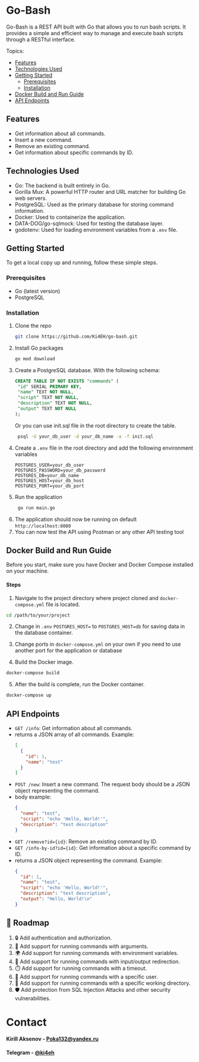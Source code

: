 # Go-Bash

Go-Bash is a REST API built with Go that allows you to run bash scripts. It provides a simple and efficient way to manage and execute bash scripts through a RESTful interface.

Topics:
- [Features](#features)
- [Technologies Used](#technologies-used)
- [Getting Started](#getting-started)
  - [Prerequisites](#prerequisites)
  - [Installation](#installation)
- [Docker Build and Run Guide](#docker-build-and-run-guide)
- [API Endpoints](#api-endpoints)

## Features

- Get information about all commands.
- Insert a new command.
- Remove an existing command.
- Get information about specific commands by ID.

## Technologies Used

- Go: The backend is built entirely in Go.
- Gorilla Mux: A powerful HTTP router and URL matcher for building Go web servers.
- PostgreSQL: Used as the primary database for storing command information.
- Docker: Used to containerize the application.
- DATA-DOG/go-sqlmock: Used for testing the database layer.
- godotenv: Used for loading environment variables from a `.env` file.

## Getting Started

To get a local copy up and running, follow these simple steps.

### Prerequisites

- Go (latest version)
- PostgreSQL

### Installation

1. Clone the repo 
    ```sh
    git clone https://github.com/Ki4EH/go-bash.git
    ```
2. Install Go packages
   ```sh
   go mod download
   ```
3. Create a PostgreSQL database. With the following schema:
   ```sql
   CREATE TABLE IF NOT EXISTS "commands" (
    "id" SERIAL PRIMARY KEY,
    "name" TEXT NOT NULL,
    "script" TEXT NOT NULL,
    "description" TEXT NOT NULL,
    "output" TEXT NOT NULL
   );
   ```
   Or you can use init.sql file in the root directory to create the table.
   ```sh
    psql -U your_db_user -d your_db_name -a -f init.sql
    ```
4. Create a `.env` file in the root directory and add the following environment variables
   ```env
   POSTGRES_USER=your_db_user
   POSTGRES_PASSWORD=your_db_password
   POSTGRES_DB=your_db_name
   POSTGRES_HOST=your_db_host
   POSTGRES_PORT=your_db_port
   ```
5. Run the application
   ```sh
    go run main.go
    ```
6. The application should now be running on default `http://localhost:8080`
7. You can now test the API using Postman or any other API testing tool

## Docker Build and Run Guide

Before you start, make sure you have Docker and Docker Compose installed on your machine.

#### Steps

1. Navigate to the project directory where project cloned and `docker-compose.yml` file is located.
```bash
cd /path/to/your/project
```
2. Change in `.env` `POSTGRES_HOST=` to `POSTGRES_HOST=db` for saving data in the database container.

3. Change ports in `docker-compose.yml` on your own if you need to use another port for the application or database


4. Build the Docker image.

```bash
docker-compose build
```
5. After the build is complete, run the Docker container.

```bash 
docker-compose up
```


## API Endpoints

- `GET /info`: Get information about all commands.
- returns a JSON array of all commands. Example:
  ```json
  [
    {
      "id": 1,
      "name": "test"
    }
  ]
  ```
- `POST /new`: Insert a new command. The request body should be a JSON object representing the command.
- body example:
  ```json
  {
    "name": "test",
    "script": "echo 'Hello, World!'",
    "description": "test description"
  }
  ```
- `GET /remove?id={id}`: Remove an existing command by ID.
- `GET /info-by-id?id={id}`: Get information about a specific command by ID.
- returns a JSON object representing the command. Example:
  ```json
  {
    "id": 1,
    "name": "test",
    "script": "echo 'Hello, World!'",
    "description": "test description",
    "output": "Hello, World!\n"
  }
  ```
## 🚀 Roadmap
1. 🔒 Add authentication and authorization.
2. 📝 Add support for running commands with arguments.
3. 🌍 Add support for running commands with environment variables.
4. 🔄 Add support for running commands with input/output redirection.
5. ⏱️ Add support for running commands with a timeout.
6. 👤 Add support for running commands with a specific user.
7. 📂 Add support for running commands with a specific working directory.
8. 🛡️ Add protection from SQL Injection Attacks and other security vulnerabilities.
# Contact

#### Kirill Aksenov - [Poka132@yandex.ru](mailto:Poka132@yandex.ru) 
#### Telegram - [@ki4eh](https://t.me/ki4eh)